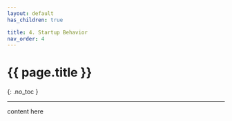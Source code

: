 ```yaml
---
layout: default
has_children: true

title: 4. Startup Behavior
nav_order: 4
---
```


# {{ page.title }}

{: .no_toc }



---

content here
